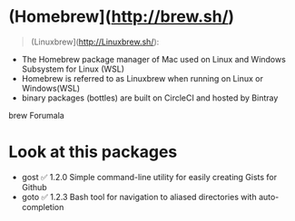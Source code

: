 (Homebrew](http://brew.sh/)
===========================
> (Linuxbrew](http://Linuxbrew.sh/):
- The Homebrew package manager of Mac used on Linux and  Windows Subsystem for Linux (WSL)
- Homebrew is referred to as Linuxbrew when running on Linux or Windows(WSL)
- binary packages (bottles) are built on CircleCI and hosted by Bintray


brew Forumala

# Look at this packages
- gost	✅	1.2.0	Simple command-line utility for easily creating Gists for Github
- goto	✅	1.2.3	Bash tool for navigation to aliased directories with auto-completion